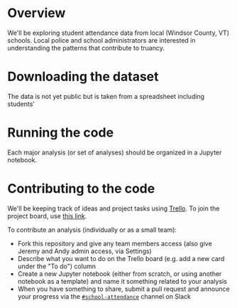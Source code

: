 # Overview

We'll be exploring student attendance data from local (Windsor County, VT) schools.  Local police and school administrators are interested in understanding the patterns that contribute to truancy.

# Downloading the dataset

The data is not yet public but is taken from a spreadsheet including students'

# Running the code

Each major analysis (or set of analyses) should be organized in a Jupyter notebook.

# Contributing to the code

We'll be keeping track of ideas and project tasks using [Trello](www.trello.com).  To join the project board, use [this link](https://trello.com/invite/b/0MwxqRPI/4647c6aaa1523576cf97c715864f88c0/school-attendance-project).

To contribute an analysis (individually or as a small team):
- Fork this repository and give any team members access (also give Jeremy and Andy admin access, via Settings)
- Describe what you want to do on the Trello board (e.g. add a new card under the "To do") column
- Create a new Jupyter notebook (either from scratch, or using another notebook as a template) and name it something related to your analysis
- When you have something to share, submit a pull request and announce your progress via the [`#school-attendance`](https://stories-about-data.slack.com/messages/C751WC211/) channel on Slack
